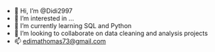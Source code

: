 - 👋 Hi, I’m @Didi2997
- 👀 I’m interested in ...
- 🌱 I’m currently learning SQL and Python
- 💞️ I’m looking to collaborate on data cleaning and analysis projects 
- 📫 edimathomas73@gmail.com

<!---
Didi2997/Didi2997 is a ✨ special ✨ repository because its `README.md` (this file) appears on your GitHub profile.
You can click the Preview link to take a look at your changes.
--->
